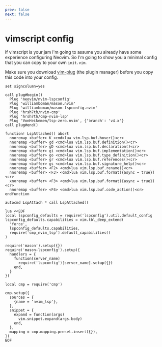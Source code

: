 ```yaml
---
prev: false
next: false
---
```


# vimscript config

If vimscript is your jam I'm going to assume you already have some experience configuring Neovim. So I'm going to show you a minimal config that you can copy to your own `init.vim`.

Make sure you download [vim-plug](https://github.com/junegunn/vim-plug) (the plugin manager) before you copy this code into your config.

```vim
set signcolumn=yes

call plug#begin()
  Plug 'neovim/nvim-lspconfig'
  Plug 'williamboman/mason.nvim'
  Plug 'williamboman/mason-lspconfig.nvim'
  Plug 'hrsh7th/nvim-cmp'
  Plug 'hrsh7th/cmp-nvim-lsp'
  Plug 'VonHeikemen/lsp-zero.nvim', {'branch': 'v4.x'}
call plug#end()

function! LspAttached() abort
  nnoremap <buffer> K <cmd>lua vim.lsp.buf.hover()<cr>
  nnoremap <buffer> gd <cmd>lua vim.lsp.buf.definition()<cr>
  nnoremap <buffer> gD <cmd>lua vim.lsp.buf.declaration()<cr>
  nnoremap <buffer> gi <cmd>lua vim.lsp.buf.implementation()<cr>
  nnoremap <buffer> go <cmd>lua vim.lsp.buf.type_definition()<cr>
  nnoremap <buffer> gr <cmd>lua vim.lsp.buf.references()<cr>
  nnoremap <buffer> gs <cmd>lua vim.lsp.buf.signature_help()<cr>
  nnoremap <buffer> <F2> <cmd>lua vim.lsp.buf.rename()<cr>
  nnoremap <buffer> <F3> <cmd>lua vim.lsp.buf.format({async = true})<cr>
  xnoremap <buffer> <F3> <cmd>lua vim.lsp.buf.format({async = true})<cr>
  nnoremap <buffer> <F4> <cmd>lua vim.lsp.buf.code_action()<cr>
endfunction

autocmd LspAttach * call LspAttached()

lua <<EOF
local lspconfig_defaults = require('lspconfig').util.default_config
lspconfig_defaults.capabilities = vim.tbl_deep_extend(
  'force',
  lspconfig_defaults.capabilities,
  require('cmp_nvim_lsp').default_capabilities()
)

require('mason').setup({})
require('mason-lspconfig').setup({
  handlers = {
    function(server_name)
      require('lspconfig')[server_name].setup({})
    end,
  }
})

local cmp = require('cmp')

cmp.setup({
  sources = {
    {name = 'nvim_lsp'},
  },
  snippet = {
    expand = function(args)
      vim.snippet.expand(args.body)
    end,
  },
  mapping = cmp.mapping.preset.insert({}),
})
EOF
```

